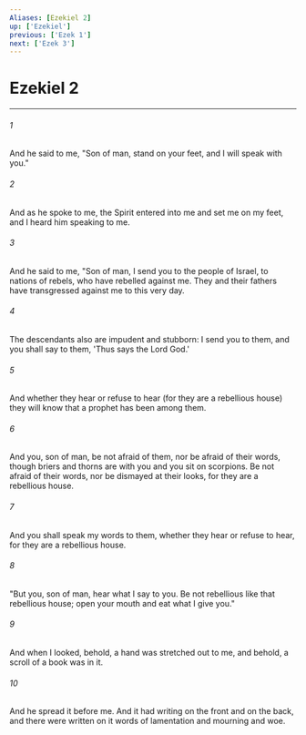 ```yaml
---
Aliases: [Ezekiel 2]
up: ['Ezekiel']
previous: ['Ezek 1']
next: ['Ezek 3']
---
```

# Ezekiel 2
***



###### 1 
And he said to me, "Son of man, stand on your feet, and I will speak with you." 

###### 2 
And as he spoke to me, the Spirit entered into me and set me on my feet, and I heard him speaking to me. 

###### 3 
And he said to me, "Son of man, I send you to the people of Israel, to nations of rebels, who have rebelled against me. They and their fathers have transgressed against me to this very day. 

###### 4 
The descendants also are impudent and stubborn: I send you to them, and you shall say to them, 'Thus says the Lord God.' 

###### 5 
And whether they hear or refuse to hear (for they are a rebellious house) they will know that a prophet has been among them. 

###### 6 
And you, son of man, be not afraid of them, nor be afraid of their words, though briers and thorns are with you and you sit on scorpions. Be not afraid of their words, nor be dismayed at their looks, for they are a rebellious house. 

###### 7 
And you shall speak my words to them, whether they hear or refuse to hear, for they are a rebellious house. 

###### 8 
"But you, son of man, hear what I say to you. Be not rebellious like that rebellious house; open your mouth and eat what I give you." 

###### 9 
And when I looked, behold, a hand was stretched out to me, and behold, a scroll of a book was in it. 

###### 10 
And he spread it before me. And it had writing on the front and on the back, and there were written on it words of lamentation and mourning and woe.
